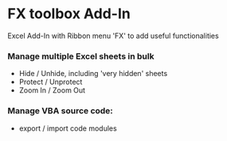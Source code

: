 # FX toolbox Add-In

Excel Add-In with Ribbon menu 'FX' to add useful functionalities

### Manage multiple Excel sheets in bulk
- Hide / Unhide, including 'very hidden' sheets
- Protect / Unprotect
- Zoom In / Zoom Out

### Manage VBA source code: 
- export / import code modules
